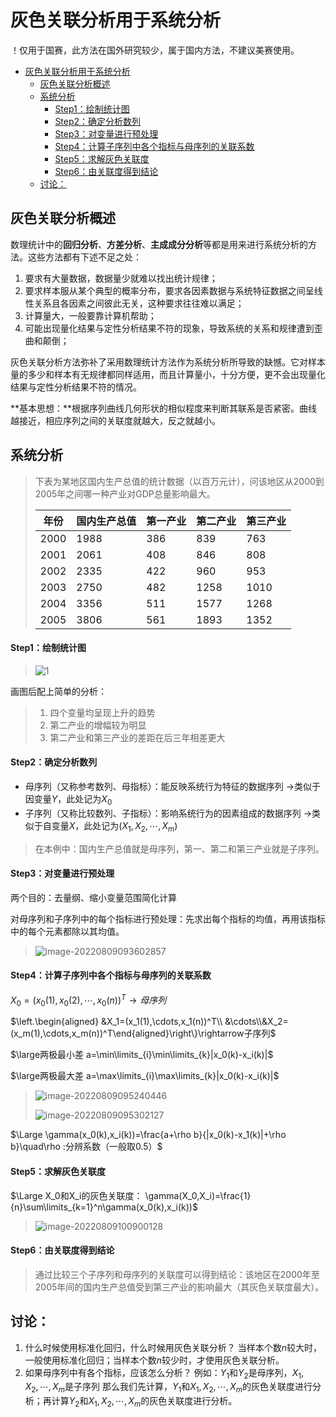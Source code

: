 # 灰色关联分析用于系统分析

！仅用于国赛，此方法在国外研究较少，属于国内方法，不建议美赛使用。

- [灰色关联分析用于系统分析](#灰色关联分析用于系统分析)
  - [灰色关联分析概述](#灰色关联分析概述)
  - [系统分析](#系统分析)
      - [Step1：绘制统计图](#step1绘制统计图)
      - [Step2：确定分析数列](#step2确定分析数列)
      - [Step3：对变量进行预处理](#step3对变量进行预处理)
      - [Step4：计算子序列中各个指标与母序列的关联系数](#step4计算子序列中各个指标与母序列的关联系数)
      - [Step5：求解灰色关联度](#step5求解灰色关联度)
      - [Step6：由关联度得到结论](#step6由关联度得到结论)
  - [讨论：](#讨论)
## 灰色关联分析概述

数理统计中的**回归分析**、**方差分析**、**主成成分分析**等都是用来进行系统分析的方法。这些方法都有下述不足之处：

1. 要求有大量数据，数据量少就难以找出统计规律；
2. 要求样本服从某个典型的概率分布，要求各因素数据与系统特征数据之间呈线性关系且各因素之间彼此无关，这种要求往往难以满足；
3. 计算量大，一般要靠计算机帮助；
4. 可能出现量化结果与定性分析结果不符的现象，导致系统的关系和规律遭到歪曲和颠倒；

灰色关联分析方法弥补了采用数理统计方法作为系统分析所导致的缺憾。它对样本量的多少和样本有无规律都同样适用，而且计算量小，十分方便，更不会出现量化结果与定性分析结果不符的情况。

**基本思想：**根据序列曲线几何形状的相似程度来判断其联系是否紧密。曲线越接近，相应序列之间的关联度就越大，反之就越小。

## 系统分析

> 下表为某地区国内生产总值的统计数据（以百万元计），问该地区从2000到2005年之间哪一种产业对GDP总量影响最大。
>
> | 年份 | 国内生产总值 | 第一产业 | 第二产业 | 第三产业 |
> | ---- | ------------ | -------- | -------- | -------- |
> | 2000 | 1988         | 386      | 839      | 763      |
> | 2001 | 2061         | 408      | 846      | 808      |
> | 2002 | 2335         | 422      | 960      | 953      |
> | 2003 | 2750         | 482      | 1258     | 1010     |
> | 2004 | 3356         | 511      | 1577     | 1268     |
> | 2005 | 3806         | 561      | 1893     | 1352     |

#### Step1：绘制统计图

> ![1](https://cdn.jsdelivr.net/gh/GEAMING-CHN/images/blogimg/%E6%95%B0%E6%A8%A1/1.jpg)

画图后配上简单的分析：

> 1. 四个变量均呈现上升的趋势
> 2. 第二产业的增幅较为明显
> 3. 第二产业和第三产业的差距在后三年相差更大

#### Step2：确定分析数列

- 母序列（又称参考数列、母指标）：能反映系统行为特征的数据序列
  ->类似于因变量$Y$，此处记为$X_0$
- 子序列（又称比较数列、子指标）：影响系统行为的因素组成的数据序列
  ->类似于自变量$X$，此处记为$(X_1,X_2,\cdots,X_m)$

> 在本例中：国内生产总值就是母序列，第一、第二和第三产业就是子序列。

#### Step3：对变量进行预处理

两个目的：去量纲、缩小变量范围简化计算

对母序列和子序列中的每个指标进行预处理：先求出每个指标的均值，再用该指标中的每个元素都除以其均值。

> ![image-20220809093602857](https://cdn.jsdelivr.net/gh/GEAMING-CHN/images/blogimg/数模/image-20220809093602857.png)

#### Step4：计算子序列中各个指标与母序列的关联系数

$X_0=(x_0(1),x_0(2),\cdots,x_0(n))^T \rightarrow 母序列$

$\left.\begin{aligned} &X_1=(x_1(1),\cdots,x_1(n))^T\\ &\cdots\\&X_2=(x_m(1),\cdots,x_m(n))^T\end{aligned}\right\}\rightarrow子序列$

$\large两极最小差 a=\min\limits_{i}\min\limits_{k}|x_0(k)-x_i(k)|$

$\large两极最大差 a=\max\limits_{i}\max\limits_{k}|x_0(k)-x_i(k)|$

> ![image-20220809095240446](https://cdn.jsdelivr.net/gh/GEAMING-CHN/images/blogimg/%E6%95%B0%E6%A8%A1/image-20220809095240446.png)
>
> ![image-20220809095302127](https://cdn.jsdelivr.net/gh/GEAMING-CHN/images/blogimg/%E6%95%B0%E6%A8%A1/image-20220809095302127.png)

$\Large \gamma(x_0(k),x_i(k))=\frac{a+\rho b}{|x_0(k)-x_1(k)|+\rho b}\quad\rho :分辨系数（一般取0.5）$

#### Step5：求解灰色关联度

$\Large X_0和X_i的灰色关联度： \gamma(X_0,X_i)=\frac{1}{n}\sum\limits_{k=1}^n\gamma(x_0(k),x_i(k))$

> ![image-20220809100900128](https://cdn.jsdelivr.net/gh/GEAMING-CHN/images/blogimg/%E6%95%B0%E6%A8%A1/image-20220809100900128.png)

#### Step6：由关联度得到结论

> 通过比较三个子序列和母序列的关联度可以得到结论：该地区在2000年至2005年间的国内生产总值受到第三产业的影响最大（其灰色关联度最大）。

## 讨论：

1. 什么时候使用标准化回归，什么时候用灰色关联分析？
   当样本个数$n$较大时，一般使用标准化回归；当样本个数$n$较少时，才使用灰色关联分析。
2. 如果母序列中有各个指标，应该怎么分析？
   例如：$Y_1$和$Y_2$是母序列，$X_1,X_2,\cdots,X_m$是子序列
   那么我们先计算，$Y_1$和$X_1,X_2,\cdots,X_m$的灰色关联度进行分析；再计算$Y_2$和$X_1,X_2,\cdots,X_m$的灰色关联度进行分析。

